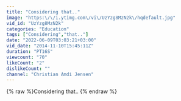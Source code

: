 ```yaml
---
title: "Considering that.."
image: "https:\/\/i.ytimg.com\/vi\/UzYzg8MzN2k\/hqdefault.jpg"
vid_id: "UzYzg8MzN2k"
categories: "Education"
tags: ["Considering","that.."]
date: "2022-06-09T03:03:21+03:00"
vid_date: "2014-11-10T15:45:11Z"
duration: "PT16S"
viewcount: "70"
likeCount: "2"
dislikeCount: ""
channel: "Christian Amdi Jensen"
---
```

{% raw %}Considering that.. {% endraw %}

